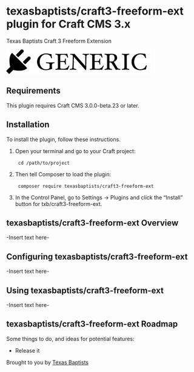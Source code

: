 # texasbaptists/craft3-freeform-ext plugin for Craft CMS 3.x

Texas Baptists Craft 3 Freeform Extension

![Screenshot](resources/img/plugin-logo.png)

## Requirements

This plugin requires Craft CMS 3.0.0-beta.23 or later.

## Installation

To install the plugin, follow these instructions.

1. Open your terminal and go to your Craft project:

        cd /path/to/project

2. Then tell Composer to load the plugin:

        composer require texasbaptists/craft3-freeform-ext

3. In the Control Panel, go to Settings → Plugins and click the “Install” button for txb/craft3-freeform-ext.

## texasbaptists/craft3-freeform-ext Overview

-Insert text here-

## Configuring texasbaptists/craft3-freeform-ext

-Insert text here-

## Using texasbaptists/craft3-freeform-ext

-Insert text here-

## texasbaptists/craft3-freeform-ext Roadmap

Some things to do, and ideas for potential features:

* Release it

Brought to you by [Texas Baptists](texasbaptists.org)
